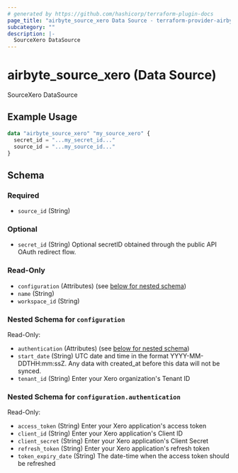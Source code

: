 ```yaml
---
# generated by https://github.com/hashicorp/terraform-plugin-docs
page_title: "airbyte_source_xero Data Source - terraform-provider-airbyte"
subcategory: ""
description: |-
  SourceXero DataSource
---
```


# airbyte_source_xero (Data Source)

SourceXero DataSource

## Example Usage

```terraform
data "airbyte_source_xero" "my_source_xero" {
  secret_id = "...my_secret_id..."
  source_id = "...my_source_id..."
}
```

<!-- schema generated by tfplugindocs -->
## Schema

### Required

- `source_id` (String)

### Optional

- `secret_id` (String) Optional secretID obtained through the public API OAuth redirect flow.

### Read-Only

- `configuration` (Attributes) (see [below for nested schema](#nestedatt--configuration))
- `name` (String)
- `workspace_id` (String)

<a id="nestedatt--configuration"></a>
### Nested Schema for `configuration`

Read-Only:

- `authentication` (Attributes) (see [below for nested schema](#nestedatt--configuration--authentication))
- `start_date` (String) UTC date and time in the format YYYY-MM-DDTHH:mm:ssZ. Any data with created_at before this data will not be synced.
- `tenant_id` (String) Enter your Xero organization's Tenant ID

<a id="nestedatt--configuration--authentication"></a>
### Nested Schema for `configuration.authentication`

Read-Only:

- `access_token` (String) Enter your Xero application's access token
- `client_id` (String) Enter your Xero application's Client ID
- `client_secret` (String) Enter your Xero application's Client Secret
- `refresh_token` (String) Enter your Xero application's refresh token
- `token_expiry_date` (String) The date-time when the access token should be refreshed


